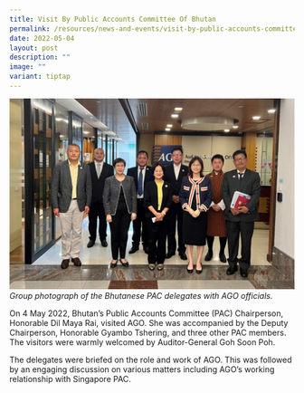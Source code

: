 ```yaml
---
title: Visit By Public Accounts Committee Of Bhutan
permalink: /resources/news-and-events/visit-by-public-accounts-committee-of-bhutan-2022/
date: 2022-05-04
layout: post
description: ""
image: ""
variant: tiptap
---
```

![](/images/Visitors/BhutanPACvisit2022.jpg)
*Group photograph of the Bhutanese PAC delegates with AGO officials.*

On 4 May 2022, Bhutan’s Public Accounts Committee (PAC) Chairperson, Honorable Dil Maya Rai, visited AGO. She was accompanied by the Deputy Chairperson, Honorable Gyambo Tshering, and three other PAC members. The visitors were warmly welcomed by Auditor-General Goh Soon Poh. 

The delegates were briefed on the role and work of AGO. This was followed by an engaging discussion on various matters including AGO’s working relationship with Singapore PAC.